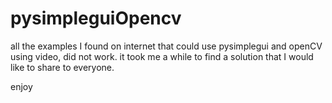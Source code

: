 # pysimpleguiOpencv

all the examples I found on internet that could use pysimplegui and openCV using video, did not work.
it took me a while to find a solution that I would like to share to everyone.

enjoy
